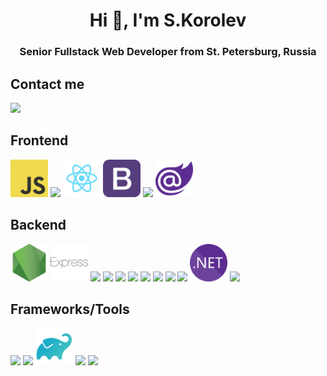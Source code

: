 <h1 align="center">Hi 👋, I'm S.Korolev</h1>
<h3 align="center">Senior Fullstack Web Developer from St. Petersburg, Russia</h3>

## Contact me

<a href="https://t.me/igneaalis"><img src="https://img.shields.io/badge/Telegram-2CA5E0?style=flat-squeare&logo=telegram&logoColor=white" height="25"></a>

## Frontend
<a href="https://github.com/v8/v8"><code><img height="60" src="https://raw.githubusercontent.com/github/explore/80688e429a7d4ef2fca1e82350fe8e3517d3494d/topics/javascript/javascript.png"></code></a>
<a href="https://www.typescriptlang.org/"><code><img height="60" src="https://upload.wikimedia.org/wikipedia/commons/4/4c/Typescript_logo_2020.svg"></code></a>
<a href="https://react.dev/"><code><img height="60" src="https://raw.githubusercontent.com/github/explore/80688e429a7d4ef2fca1e82350fe8e3517d3494d/topics/react/react.png"></code></a>
<a href="https://getbootstrap.com/"><code><img height="60" src="https://raw.githubusercontent.com/github/explore/80688e429a7d4ef2fca1e82350fe8e3517d3494d/topics/bootstrap/bootstrap.png"></code></a>
<a href="https://twig.symfony.com/"><code><img height="60" src="https://avatars.githubusercontent.com/u/5296178?s=200&v=4"></code></a>
<a href="https://dotnet.microsoft.com/en-us/apps/aspnet/web-apps/blazor"><code><img height="60" src="https://raw.githubusercontent.com/github/explore/680b4717c7acabd1eb10b8c008991a160a84bc88/topics/blazor/blazor.png"></code></a>

## Backend
<a href="https://nodejs.org/"><code><img height="60" src="https://raw.githubusercontent.com/github/explore/80688e429a7d4ef2fca1e82350fe8e3517d3494d/topics/nodejs/nodejs.png"></code></a>
<a href="https://expressjs.com/"><code><img height="60" src="https://raw.githubusercontent.com/github/explore/80688e429a7d4ef2fca1e82350fe8e3517d3494d/topics/express/express.png"></code></a>
<a href="https://www.php.net/"><code><img height="60" src="https://avatars.githubusercontent.com/u/25158?s=200&v=4"></code></a>
<a href="https://symfony.com/"><code><img height="60" src="https://avatars.githubusercontent.com/u/143937?s=200&v=4"></code></a>
<a href="https://httpd.apache.org/"><code><img height="60" src="https://avatars.githubusercontent.com/u/47359?s=200&v=4"></code></a>
<a href="https://nginx.org/"><code><img height="60" src="https://avatars.githubusercontent.com/u/1412239?s=48&v=4"></code></a>
<a href="https://courses.cms.caltech.edu/cs123/sql99std/ansi-iso-9075-1-1999.pdf"><code><img height="60" src="https://www.inlineicons.com/svg/Web/sql-file-format-symbol-svg-icon.svg"></code></a>
<a href="https://www.rabbitmq.com/"><code><img height="60" src="https://avatars.githubusercontent.com/u/96669?s=200&v=4"></code></a>
<a href="https://kafka.apache.org/"><code><img height="60" src="https://kafka.apache.org/logos/kafka_logo--simple.png"></code></a>
<a href="https://redis.io/"><code><img height="60" src="https://avatars.githubusercontent.com/u/1529926?s=48&v=4"></code></a>
<a href="https://dotnet.microsoft.com/"><code><img height="60" src="https://raw.githubusercontent.com/github/explore/93d8a67084f94b2a444e510199a6e7622e5b09a3/topics/dotnet/dotnet.png"></code></a>
<a href="https://clickhouse.com/"><code><img height="60" src="https://clickhouse.com/favicon.ico"></code></a>

## Frameworks/Tools
<a href="https://www.docker.com/"><code><img height="60" src="https://avatars.githubusercontent.com/u/5429470?s=200&v=4"></code></a>
<a href="https://www.i18next.com/"><code><img height="60" src="https://avatars.githubusercontent.com/u/8546082?s=200&v=4"></code></a>
<a href="https://gradle.org/"><code><img height="60" src="https://raw.githubusercontent.com/github/explore/59009b1589a883459c0ae19044e3e7e3ec0c4e0a/topics/gradle/gradle.png"></code></a>
<a href="https://git-scm.com/"><code><img height="60" src="https://www.clouddynamicshk.com/wp-content/uploads/2014/03/git2.png"></code></a>
<a href="https://about.gitlab.com/"><code><img height="60" src="https://about.gitlab.com/nuxt-images/ico/favicon.ico"></code></a>
